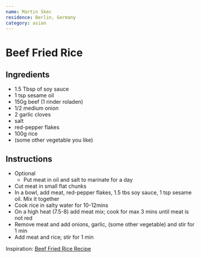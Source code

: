 ```yaml
---
name: Martin Skec
residence: Berlin, Germany
category: asian
---
```


# Beef Fried Rice

## Ingredients 
* 1.5 Tbsp of soy sauce
* 1 tsp sesame oil
* 150g beef (1 rinder roladen)
* 1/2 medium onion
* 2 garlic cloves
* salt
* red-pepper flakes
* 100g rice
* (some other vegetable you like)

## Instructions
* Optional 
	* Put meat in oil and salt to marinate for a day
* Cut meat in small flat chunks
* In a bowl, add meat, red-pepper flakes, 1.5 tbs soy sauce, 1 tsp sesame oil. Mix it together
* Cook rice in salty water for 10-12mins
* On a high heat (7.5-8) add meat mix; cook for max 3 mins until meat is not red
* Remove meat and add onions, garlic, (some other vegetable) and stir for 1 min
* Add meat and rice; stir for 1 min

Inspiration: [Beef Fried Rice Recipe](http://www.foodandwine.com/recipes/beef-fried-rice)
 